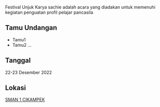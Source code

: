 
<!-- ![Banner](https://github.com/RPLSaci/Event_Osis/raw/main/events/event/classmeet2022.png) -->

Festival Unjuk Karya sachie adalah acara yang diadakan untuk memenuhi kegiatan penguatan profil pelajar pancasila

## Tamu Undangan
- Tamu1
- Tamu2
...

## Tanggal
22-23 Desember 2022

## Lokasi
[SMAN 1 CIKAMPEK](https://sman1cikampek.sch.id)